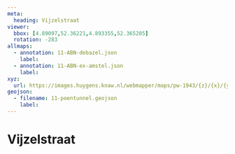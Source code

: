 ```yaml
---
meta:
  heading: Vijzelstraat
viewer:
  bbox: [4.89097,52.36221,4.893355,52.365205]
  rotation: -283
allmaps:
  - annotation: 11-ABN-debazel.json
    label:    
  - annotation: 11-ABN-ex-amstel.json
    label:
xyz: 
  url: https://images.huygens.knaw.nl/webmapper/maps/pw-1943/{z}/{x}/{y}.png
geojson: 
  - filename: 11-poentunnel.geojson
    label: 
---
```

# Vijzelstraat